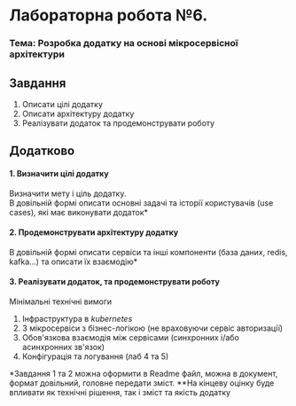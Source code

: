 # Лабораторна робота №6.

### Тема: Розробка додатку на основі мікросервісної архітектури

## Завдання

1. Описати цілі додатку
2. Описати архітектуру додатку 
3. Реалізувати додаток та продемонструвати роботу

## Додатково

#### 1. Визначити цілі додатку

Визначити мету і ціль додатку.  
В довільній формі описати основні задачі та історії користувачів (use cases), які має виконувати додаток*

#### 2. Продемонструвати архітектуру додатку

В довільній формі описати сервіси та інші компоненти (база даних, redis, kafka...) та описати їх взаємодію*

#### 3. Реалізувати додаток, та продемонструвати роботу

Мінімальні технічні вимоги

1. Інфраструктура в *kubernetes*
2. 3 мікросервіси з бізнес-логікою (не враховуючи сервіс авторизації)
3. Обов'язкова взаємодія між сервісами (синхронних і/або асинхронних зв'язок)
4. Конфігурація та логування (лаб 4 та 5)

*Завдання 1 та 2 можна оформити в Readme файл, можна в документ, формат довільний, головне передати зміст.
**На кінцеву оцінку буде впливати як технічні рішення, так і зміст та якість додатку
